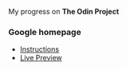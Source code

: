 <!--

<!DOCTYPE html>
<html lang="en">
  <head>
    <meta charset="UTF-8" />
    <meta name="viewport" content="width=device-width, initial-scale=1.0" />
    <title>Document</title>
  </head>
  <body>
    <div>This is a test</div>
    <div>Hello, world!</div>
  </body>
</html>
-->

<!-- # REMOVEME_ADDED_BY_GITHUB_FORPREVIEWONLY: top-progress -->

My progress on **The Odin Project**

### Google homepage

- [Instructions](https://www.theodinproject.com/paths/foundations/courses/foundations/lessons/html-css)
- [Live Preview](4-FrontEnd/3-project-google.html)
